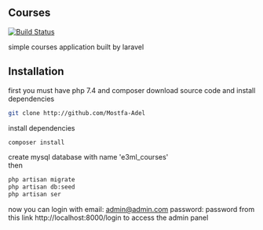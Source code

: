 
## Courses 

[![Build Status](https://travis-ci.org/joemccann/dillinger.svg?branch=master)](https://travis-ci.org/joemccann/dillinger)

simple courses application built by laravel 

## Installation
first you must have php 7.4 and composer
download source code and install dependencies  
```sh 
git clone http://github.com/Mostfa-Adel
```
install dependencies 
```sh 
composer install
```
create mysql database with name 'e3ml_courses'  
then 
```sh 
php artisan migrate
php artisan db:seed
php artisan ser
```
now you can login with email: admin@admin.com  password: password
from this link http://localhost:8000/login to access the admin panel
 
